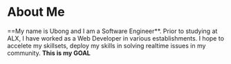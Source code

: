 # About Me
==My name is Ubong and I am a Software Engineer**.
Prior to studying at ALX, I have worked as a Web Developer in various establishments.
I hope to accelete my skillsets, deploy my skills in solving realtime issues in my community.
**This is my GOAL**
